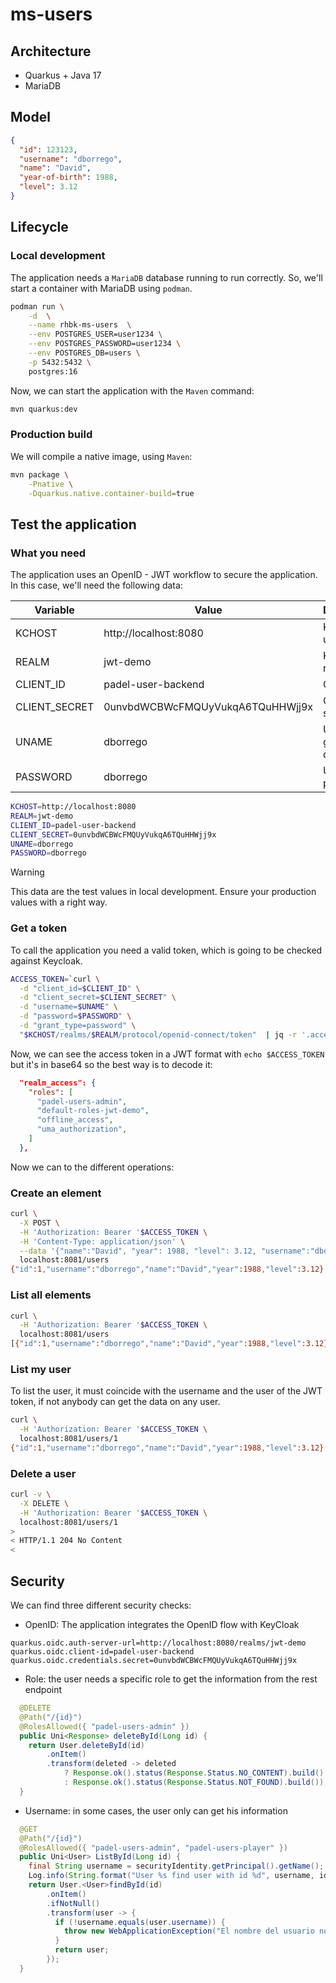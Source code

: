 # ms-users

## Architecture

* Quarkus + Java 17
* MariaDB

## Model
```json
{
  "id": 123123,
  "username": "dborrego",
  "name": "David",
  "year-of-birth": 1988,
  "level": 3.12
}
```

## Lifecycle

### Local development

The application needs a ```MariaDB``` database running to run correctly. So, we'll start a container with MariaDB using ```podman```.

```bash
podman run \
    -d  \
    --name rhbk-ms-users  \
    --env POSTGRES_USER=user1234 \
    --env POSTGRES_PASSWORD=user1234 \
    --env POSTGRES_DB=users \
    -p 5432:5432 \
    postgres:16
```

Now, we can start the application with the ```Maven``` command:

```bash
mvn quarkus:dev
```

### Production build

We will compile a native image, using ```Maven```:

```bash
mvn package \
    -Pnative \
    -Dquarkus.native.container-build=true
```

## Test the application

### What you need

The application uses an OpenID - JWT workflow to secure the application. In this case, we'll need the following data:

|Variable|Value|Description|
|---|---|---|
|KCHOST|http://localhost:8080|Keycloack url|
|REALM|jwt-demo|KeyCloak realm|
|CLIENT_ID|padel-user-backend|Client id|
|CLIENT_SECRET|0unvbdWCBWcFMQUyVukqA6TQuHHWjj9x|Client secret|
|UNAME|dborrego|User who gets the data|
|PASSWORD|dborrego|User password|

```bash
KCHOST=http://localhost:8080                               
REALM=jwt-demo                                   
CLIENT_ID=padel-user-backend
CLIENT_SECRET=0unvbdWCBWcFMQUyVukqA6TQuHHWjj9x
UNAME=dborrego                                                 
PASSWORD=dborrego
```

> [!WARNING]  
> This data are the test values in local development. Ensure your production values with a right way. 

### Get a token

To call the application you need a valid token, which is going to be checked against Keycloak. 

```bash
ACCESS_TOKEN=`curl \
  -d "client_id=$CLIENT_ID" \
  -d "client_secret=$CLIENT_SECRET" \
  -d "username=$UNAME" \
  -d "password=$PASSWORD" \
  -d "grant_type=password" \
  "$KCHOST/realms/$REALM/protocol/openid-connect/token"  | jq -r '.access_token'`
```

Now, we can see the access token in a JWT format with ```echo $ACCESS_TOKEN``` but it's in base64 so the best way is to decode it:

```json
  "realm_access": {
    "roles": [
      "padel-users-admin",
      "default-roles-jwt-demo",
      "offline_access",
      "uma_authorization",
    ]
  },
```

Now we can to the different operations: 

### Create an element

```bash
curl \
  -X POST \
  -H 'Authorization: Bearer '$ACCESS_TOKEN \
  -H 'Content-Type: application/json' \
  --data '{"name":"David", "year": 1988, "level": 3.12, "username":"dborrego"}' \
  localhost:8081/users
{"id":1,"username":"dborrego","name":"David","year":1988,"level":3.12}
```

### List all elements

```bash
curl \
  -H 'Authorization: Bearer '$ACCESS_TOKEN \
  localhost:8081/users 
[{"id":1,"username":"dborrego","name":"David","year":1988,"level":3.12}]
```

### List my user

To list the user, it must coincide with the username and the user of the JWT token, if not anybody can get the data on any user.

```bash
curl \
  -H 'Authorization: Bearer '$ACCESS_TOKEN \
  localhost:8081/users/1
{"id":1,"username":"dborrego","name":"David","year":1988,"level":3.12}
```

### Delete a user

```bash
curl -v \
  -X DELETE \
  -H 'Authorization: Bearer '$ACCESS_TOKEN \
  localhost:8081/users/1
> 
< HTTP/1.1 204 No Content
< 
```

## Security

We can find three different security checks:
* OpenID: The application integrates the OpenID flow with KeyCloak

```properties
quarkus.oidc.auth-server-url=http://localhost:8080/realms/jwt-demo
quarkus.oidc.client-id=padel-user-backend
quarkus.oidc.credentials.secret=0unvbdWCBWcFMQUyVukqA6TQuHHWjj9x
```

* Role: the user needs a specific role to get the information from the rest endpoint
```java
  @DELETE
  @Path("/{id}")
  @RolesAllowed({ "padel-users-admin" })
  public Uni<Response> deleteById(Long id) {
    return User.deleteById(id)
        .onItem()
        .transform(deleted -> deleted
            ? Response.ok().status(Response.Status.NO_CONTENT).build()
            : Response.ok().status(Response.Status.NOT_FOUND).build());
  }
```

* Username: in some cases, the user only can get his information

```java
  @GET
  @Path("/{id}")
  @RolesAllowed({ "padel-users-admin", "padel-users-player" })
  public Uni<User> ListById(Long id) {
    final String username = securityIdentity.getPrincipal().getName();
    Log.info(String.format("User %s find user with id %d", username, id));
    return User.<User>findById(id)
        .onItem()
        .ifNotNull()
        .transform(user -> {
          if (!username.equals(user.username)) {
            throw new WebApplicationException("El nombre del usuario no coincide", Response.Status.FORBIDDEN);
          }
          return user;
        });
  }
```